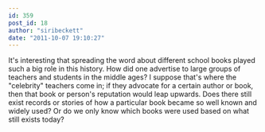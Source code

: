 ```yaml
---
id: 359
post_id: 18
author: "siribeckett"
date: "2011-10-07 19:10:27"
---
```

It's interesting that spreading the word about different school books played such a big role in this history. How did one advertise to large groups of teachers and students in the middle ages? I suppose that's where the "celebrity" teachers come in; if they advocate for a certain author or book, then that book or person's reputation would leap upwards. Does there still exist records or stories of how a particular book became so well known and widely used? Or do we only know which books were used based on what still exists today?
